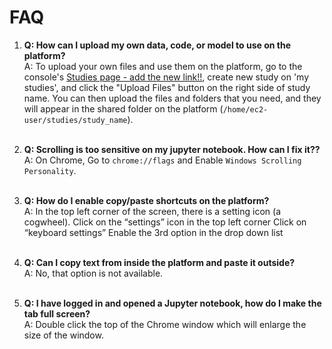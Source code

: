 # FAQ  

1. **Q: How can I upload my own data, code, or model to use on the platform?**  
   A: To upload your own files and use them on the platform, go to the console's [Studies page - add the new link!!](https://mbzuai.pheno.ai/studies), create new study on 'my studies', and click the "Upload Files" button on the right side of study name. You can then upload the files and folders that you need, and they will appear in the shared folder on the platform (`/home/ec2-user/studies/study_name`).
   <br>&nbsp;

<!-- 
2. **Q: How do I work on the same code as my group? What is the recommended way of saving code and temporary data??**  
   A: To work on the same code as your group, make sure you have included and selected a "shared" "Group X" study when creating your workspace. Inside the workspace, the shared folder will be located at `/home/ec2-user/studies/group_x`. In Jupyter's file explorer, this will be under `studies/group_x`. All files and code included in this folder will be shared with your group (and only group members will have access to it). When saving code and temporary data, we recommend saving code in outside of the studies folder, and only move them to the shared folder once you'de like to share amongst your peers.
   <br>&nbsp; -->


2. **Q: Scrolling is too sensitive on my jupyter notebook. How can I fix it??**  
   A: On Chrome, Go to `chrome://flags` and Enable `Windows Scrolling Personality`.
   <br>&nbsp;


3. **Q: How do I enable copy/paste shortcuts on the platform?**  
   A: In the top left corner of the screen, there is a setting icon (a cogwheel).
   Click on the “settings” icon in the top left corner
   Click on “keyboard settings”
   Enable the 3rd option in the drop down list
   <br>&nbsp;

4. **Q: Can I copy text from inside the platform and paste it outside?**  
   A: No, that option is not available.
   <br>&nbsp;


5. **Q: I have logged in and opened a Jupyter notebook, how do I make the tab full screen?**  
   A: Double click the top of the Chrome window which will enlarge the size of the window.
   <br>&nbsp;